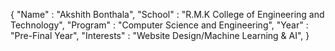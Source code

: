 {
  "Name" : "Akshith Bonthala",
  "School" : "R.M.K College of Engineering and Technology",
  "Program" : "Computer Science and Engineering",
  "Year" : "Pre-Final Year",
  "Interests" : "Website Design/Machine Learning & AI",
}
